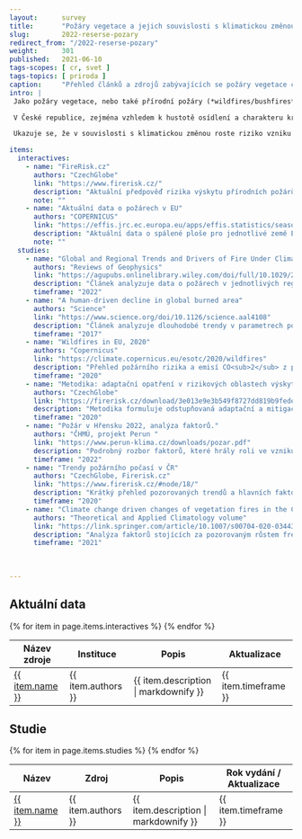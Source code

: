 ```yaml
---
layout:      survey
title:       "Požáry vegetace a jejich souvislosti s klimatickou změnou"
slug:        2022-reserse-pozary
redirect_from: "/2022-reserse-pozary"
weight:      301
published:   2021-06-10
tags-scopes: [ cr, svet ]
tags-topics: [ priroda ]
caption:     "Přehled článků a zdrojů zabývajících se požáry vegetace či lesními požáry v souvislosti s klimatickou změnou."
intro: |
 Jako požáry vegetace, nebo také přírodní požáry (*wildfires/bushfires*), se označují nekontrolované požáry lesů, křovin nebo suché trávy, které vzplály ve volné přírodě (např. zapálení bleskem) nebo byly úmyslně či něúmyslně založeny lidmi. Na světě je ročně postiženo požáry okolo 4 miliónů km <sup>2</sup>, ale charakter požárů je v velmi různý v různých oblastech. V Africkcýh savanách a stepích Asie a Jižní Ameriky jde především o rozsáhlé požáry suché trávy, v lesích severní Ameriky a Sibiře o požáry hustých jehličnatých lesů, v tropických oblastech vypalování deštného pralesa. 

 V České republice, zejména vzhledem k hustotě osídlení a charakteru krajiny, nedosahují požáry vegetace tak velkých rozsahů jako v jiných evropských zemích. V ČR ročně postiženy typicky desítky hektarů, ve Francii nebo Švédsku se ročně postižená plocha pohybuje v řádu desítek tisích hektarů. 

 Ukazuje se, že v souvislosti s klimatickou změnou roste riziko vzniku požárů prakticky ve všech částech světa. 

items:
  interactives:
    - name: "FireRisk.cz"
      authors: "CzechGlobe"
      link: "https://www.firerisk.cz/"
      description: "Aktuální předpověď rizika výskytu přírodních požárů v ČR. Aktualizováno denně"
      note: ""
    - name: "Aktuální data o požárech v EU"
      authors: "COPERNICUS" 
      link: "https://effis.jrc.ec.europa.eu/apps/effis.statistics/seasonaltrend"
      description: "Aktuální data o spálené ploše pro jednotlivé země EU, srovnání se předchozími roky. Data pocházejí z družicových sledování. Aktualizováno týdně"
      note: ""
  studies:
    - name: "Global and Regional Trends and Drivers of Fire Under Climate Change"
      authors: "Reviews of Geophysics"
      link: "https://agupubs.onlinelibrary.wiley.com/doi/full/10.1029/2020RG000726"
      description: "Článek analyzuje data o požárech v jednotlivých regionech i globálně. Klíčová zjištění: Frekvence počasí vhodného k šíření požárů roste (v pozorovaných trendech délky požární sezóny) a v důsledku klimatické změny se očekává další růst. Spálená plocha v některých roste (Východní Sibiř, Sev. Amerika), jinde klesá (africké savany, stepi jižní Ameriky a Asie), přičemž globálně spálená plocha klesá. Článek rozebírá faktory, které ovlivňují množství spálené plochy v jednotlivých oblasetech."
      timeframe: "2022"
    - name: "A human-driven decline in global burned area"
      authors: "Science"
      link: "https://www.science.org/doi/10.1126/science.aal4108"
      description: "Článek analyzuje dlouhodobé trendy v parametrech požárů vegetace. Klíčová zjištění: Mezi 1998 a 2015 se plocha ročně spálená požáry vegetace zmenšila téměř o čtvrtinu. Pokles je koncentrován v savanách a oblastech s nižším zápojem korun stromů, naopak v oblastech s vyšším zápojen korun je pozorován růst spálené plochy. Hlavní faktory v redukci spálené plochy jsou rozšiřování obdělávané plochy a intensifikace zemědělství."
      timeframe: "2017"
    - name: "Wildfires in EU, 2020"
      authors: "Copernicus"
      link: "https://climate.copernicus.eu/esotc/2020/wildfires"
      description: "Přehled požárního rizika a emisí CO<sub>2</sub> z požárů pro rok 2020. Z dat vyplývá, že typicky se roční emise z požárů vegetace v zemích EU pohybují okolo 4-10 MtCO<sub>2</sub>."
      timeframe: "2020"
    - name: "Metodika: adaptační opatření v rizikových oblastech výskytu požárů vegetace"
      authors: "CzechGlobe"
      link: "https://firerisk.cz/download/3e013e9e3b549f8727dd819b9fedeba5/nmets2.pdf"
      description: "Metodika formuluje odstupňovaná adaptační a mitigační opatření ke zmírnění požárního rizika a šíření požáru v krajině (les a zemědělská půda). Jako protipožární opatření v lesích uvádí metodika například budování protipožárních pásů zpomalujících šíření požárů, nebo pásů z hůře hořlavých dřevin (lípy, javory, jasan, olše); snižování množství snadno zápalného materiálu v lesích; rozčlenění souvislých jehličnatých komplexů; dobudování a údržbu přístupových komunikací a zdrojů vody pro hašení požárů "
      timeframe: "2020"
    - name: "Požár v Hřensku 2022, analýza faktorů."
      authors: "ČHMÚ, projekt Perun "
      link: "https://www.perun-klima.cz/downloads/pozar.pdf"
      description: "Podrobný rozbor faktorů, které hrály roli ve vzniku a vývoji požáru v Hřensku (2022)."
      timeframe: "2022"
    - name: "Trendy požárního počasí v ČR"
      authors: "CzechGlobe, Firerisk.cz"
      link: "https://www.firerisk.cz/#node/18/"
      description: "Krátký přehled pozorovaných trendů a hlavních faktorů ovlivňujících riziko výskytu požárů."
      timeframe: "2020"
    - name: "Climate change driven changes of vegetation fires in the Czech Republic"
      authors: "Theoretical and Applied Climatology volume"
      link: "https://link.springer.com/article/10.1007/s00704-020-03443-6"
      description: "Analýza faktorů stojících za pozorovaným růstem frekvence požárů vegetace v ČR. Jako hlavní příčina vychází růst hodnot FWI (Fire Weather Index), nedostatek vlhkosti v půdě a zvýšený výskyt vln veder, tedy projevy klimatické změny."
      timeframe: "2021"
      
  
    
---
```



## Aktuální data

<table class="table table-striped table-hover mt-4 mb-4">
  <thead>
    <tr>
      <th scope="col" class="text-uppercase">Název zdroje</th>
      <th scope="col" class="text-uppercase">Instituce</th>
      <th scope="col" class="text-uppercase">Popis</th>
      <th scope="col" class="text-uppercase">Aktualizace</th>
    </tr>
  </thead>
  <tbody>
    {% for item in page.items.interactives %}
    <tr>
      <td class="align-middle font-weight-bold">
        <a href="{{ item.link }}">{{ item.name }}</a>
      </td>
      <td class="align-middle">{{ item.authors }}</td>
      <td class="align-middle">{{ item.description | markdownify }}</td>
      <td class="align-middle">{{ item.timeframe }}</td>
    </tr>
    {% endfor %}
  </tbody>
</table>
 


## Studie

<table class="table table-striped table-hover mt-4 mb-4">
  <thead>
    <tr>
      <th scope="col" class="text-uppercase">Název </th>
      <th scope="col" class="text-uppercase">Zdroj</th>
      <th scope="col" class="text-uppercase">Popis</th>
      <th scope="col" class="text-uppercase">Rok vydání / Aktualizace</th>
    </tr>
  </thead>
  <tbody>
    {% for item in page.items.studies %}
    <tr>
      <td class="align-middle font-weight-bold">
        <a href="{{ item.link }}">{{ item.name }}</a>
      </td>
      <td class="align-middle">{{ item.authors }}</td>
      <td class="align-middle">{{ item.description | markdownify }}</td>
      <td class="align-middle">{{ item.timeframe }}</td>
    </tr>
    {% endfor %}
  </tbody>
</table>
